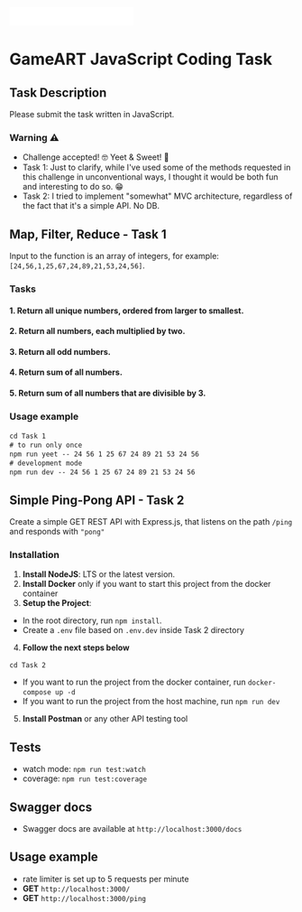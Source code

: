 ![img.png](img.png)

# GameART JavaScript Coding Task

## Task Description

Please submit the task written in JavaScript.

### Warning ⚠️

- Challenge accepted! 🤓 Yeet & Sweet! 🤙
- Task 1: Just to clarify, while I've used some of the methods requested in this challenge in unconventional ways, I
  thought it
  would be both fun and interesting to do so. 😁
- Task 2: I tried to implement "somewhat" MVC architecture, regardless of the fact that it's a simple API. No DB.

## Map, Filter, Reduce - Task 1

Input to the function is an array of integers, for example: `[24,56,1,25,67,24,89,21,53,24,56]`.

### Tasks

#### 1. Return all unique numbers, ordered from larger to smallest.

#### 2. Return all numbers, each multiplied by two.

#### 3. Return all odd numbers.

#### 4. Return sum of all numbers.

#### 5. Return sum of all numbers that are divisible by 3.

### Usage example

```shell
cd Task 1
# to run only once
npm run yeet -- 24 56 1 25 67 24 89 21 53 24 56
# development mode
npm run dev -- 24 56 1 25 67 24 89 21 53 24 56
```

## Simple Ping-Pong API - Task 2

Create a simple GET REST API with Express.js, that listens on the path `/ping` and responds
with `"pong"`

### Installation

1. **Install NodeJS**: LTS or the latest version.
2. **Install Docker** only if you want to start this project from the docker container
3. **Setup the Project**:

- In the root directory, run `npm install`.
- Create a `.env` file based on `.env.dev` inside Task 2 directory

4. **Follow the next steps below**

```shell
cd Task 2
```

- If you want to run the project from the docker container, run `docker-compose up -d`
- If you want to run the project from the host machine, run `npm run dev`

5. **Install Postman** or any other API testing tool

## Tests

- watch mode: `npm run test:watch`
- coverage: `npm run test:coverage`

## Swagger docs

- Swagger docs are available at `http://localhost:3000/docs`

## Usage example

- rate limiter is set up to 5 requests per minute
- **GET** `http://localhost:3000/`
- **GET** `http://localhost:3000/ping`
